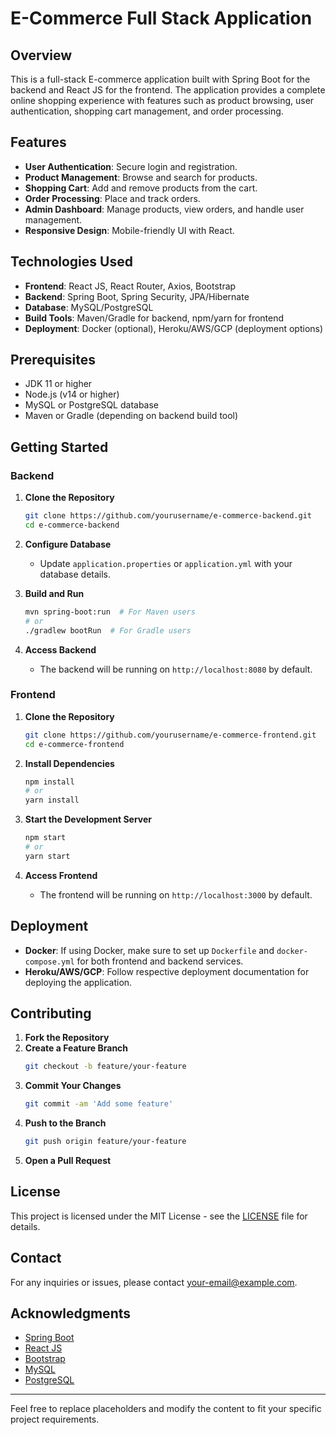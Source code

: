 # E-Commerce Full Stack Application

## Overview

This is a full-stack E-commerce application built with Spring Boot for the backend and React JS for the frontend. The application provides a complete online shopping experience with features such as product browsing, user authentication, shopping cart management, and order processing.

## Features

- **User Authentication**: Secure login and registration.
- **Product Management**: Browse and search for products.
- **Shopping Cart**: Add and remove products from the cart.
- **Order Processing**: Place and track orders.
- **Admin Dashboard**: Manage products, view orders, and handle user management.
- **Responsive Design**: Mobile-friendly UI with React.

## Technologies Used

- **Frontend**: React JS, React Router, Axios, Bootstrap
- **Backend**: Spring Boot, Spring Security, JPA/Hibernate
- **Database**: MySQL/PostgreSQL
- **Build Tools**: Maven/Gradle for backend, npm/yarn for frontend
- **Deployment**: Docker (optional), Heroku/AWS/GCP (deployment options)

## Prerequisites

- JDK 11 or higher
- Node.js (v14 or higher)
- MySQL or PostgreSQL database
- Maven or Gradle (depending on backend build tool)

## Getting Started

### Backend

1. **Clone the Repository**
    ```bash
    git clone https://github.com/yourusername/e-commerce-backend.git
    cd e-commerce-backend
    ```

2. **Configure Database**
    - Update `application.properties` or `application.yml` with your database details.

3. **Build and Run**
    ```bash
    mvn spring-boot:run  # For Maven users
    # or
    ./gradlew bootRun  # For Gradle users
    ```

4. **Access Backend**
    - The backend will be running on `http://localhost:8080` by default.

### Frontend

1. **Clone the Repository**
    ```bash
    git clone https://github.com/yourusername/e-commerce-frontend.git
    cd e-commerce-frontend
    ```

2. **Install Dependencies**
    ```bash
    npm install
    # or
    yarn install
    ```

3. **Start the Development Server**
    ```bash
    npm start
    # or
    yarn start
    ```

4. **Access Frontend**
    - The frontend will be running on `http://localhost:3000` by default.

## Deployment

- **Docker**: If using Docker, make sure to set up `Dockerfile` and `docker-compose.yml` for both frontend and backend services.
- **Heroku/AWS/GCP**: Follow respective deployment documentation for deploying the application.

## Contributing

1. **Fork the Repository**
2. **Create a Feature Branch**
    ```bash
    git checkout -b feature/your-feature
    ```
3. **Commit Your Changes**
    ```bash
    git commit -am 'Add some feature'
    ```
4. **Push to the Branch**
    ```bash
    git push origin feature/your-feature
    ```
5. **Open a Pull Request**

## License

This project is licensed under the MIT License - see the [LICENSE](LICENSE) file for details.

## Contact

For any inquiries or issues, please contact [your-email@example.com](mailto:your-email@example.com).

## Acknowledgments

- [Spring Boot](https://spring.io/projects/spring-boot)
- [React JS](https://reactjs.org/)
- [Bootstrap](https://getbootstrap.com/)
- [MySQL](https://www.mysql.com/)
- [PostgreSQL](https://www.postgresql.org/)

---

Feel free to replace placeholders and modify the content to fit your specific project requirements.
